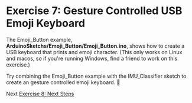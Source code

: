 # Exercise 7: Gesture Controlled USB Emoji Keyboard

The Emoji_Button example, __ArduinoSketchs/Emoji_Button/Emoji_Button.ino__, shows how to create a USB keyboard that prints and emoji character. (This only works on Linux and macos, so if you're running Windows, find a friend to work on this exercise.)

Try combining the Emoji_Button example with the IMU_Classifier sketch to create an gesture controlled emoji keyboard. 👊

Next [Exercise 8: Next Steps](exercise8.md)
